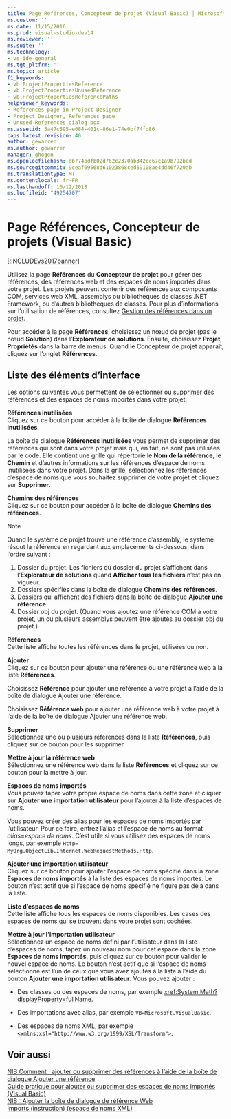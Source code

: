```yaml
---
title: Page Références, Concepteur de projet (Visual Basic) │ Microsoft Docs
ms.custom: ''
ms.date: 11/15/2016
ms.prod: visual-studio-dev14
ms.reviewer: ''
ms.suite: ''
ms.technology:
- vs-ide-general
ms.tgt_pltfrm: ''
ms.topic: article
f1_keywords:
- vb.ProjectPropertiesReference
- vb.ProjectPropertiesUnusedReference
- vb.ProjectPropertiesReferencePaths
helpviewer_keywords:
- References page in Project Designer
- Project Designer, References page
- Unused References dialog box
ms.assetid: 5a47c595-e084-401c-86e1-74e0bf74fd86
caps.latest.revision: 40
author: gewarren
ms.author: gewarren
manager: ghogen
ms.openlocfilehash: db774bdfb02d762c2370ab342cc67c1a9b792bed
ms.sourcegitcommit: 9ceaf69568d61023868ced59108ae4dd46f720ab
ms.translationtype: MT
ms.contentlocale: fr-FR
ms.lasthandoff: 10/12/2018
ms.locfileid: "49254707"
---
```

# <a name="references-page-project-designer-visual-basic"></a>Page Références, Concepteur de projets (Visual Basic)
[!INCLUDE[vs2017banner](../../includes/vs2017banner.md)]

  
Utilisez la page **Références** du **Concepteur de projet** pour gérer des références, des références web et des espaces de noms importés dans votre projet. Les projets peuvent contenir des références aux composants COM, services web XML, assemblys ou bibliothèques de classes .NET Framework, ou d’autres bibliothèques de classes. Pour plus d’informations sur l’utilisation de références, consultez [Gestion des références dans un projet](../../ide/managing-references-in-a-project.md).  
  
 Pour accéder à la page **Références**, choisissez un nœud de projet (pas le nœud **Solution**) dans l’**Explorateur de solutions**. Ensuite, choisissez **Projet**, **Propriétés** dans la barre de menus. Quand le Concepteur de projet apparaît, cliquez sur l’onglet **Références**.  
  
## <a name="uielement-list"></a>Liste des éléments d’interface  
 Les options suivantes vous permettent de sélectionner ou supprimer des références et des espaces de noms importés dans votre projet.  
  
 **Références inutilisées**  
 Cliquez sur ce bouton pour accéder à la boîte de dialogue **Références inutilisées**.  
  
 La boîte de dialogue **Références inutilisées** vous permet de supprimer des références qui sont dans votre projet mais qui, en fait, ne sont pas utilisées par le code. Elle contient une grille qui répertorie le **Nom de la référence**, le **Chemin** et d’autres informations sur les références d’espace de noms inutilisées dans votre projet. Dans la grille, sélectionnez les références d’espace de noms que vous souhaitez supprimer de votre projet et cliquez sur **Supprimer**.  
  
 **Chemins des références**  
 Cliquez sur ce bouton pour accéder à la boîte de dialogue **Chemins des références**.  
  
> [!NOTE]
>  Quand le système de projet trouve une référence d’assembly, le système résout la référence en regardant aux emplacements ci-dessous, dans l’ordre suivant :  
>   
>  1.  Dossier du projet. Les fichiers du dossier du projet s’affichent dans l’**Explorateur de solutions** quand **Afficher tous les fichiers** n’est pas en vigueur.  
> 2.  Dossiers spécifiés dans la boîte de dialogue **Chemins des références**.  
> 3.  Dossiers qui affichent des fichiers dans la boîte de dialogue **Ajouter une référence**.  
> 4.  Dossier obj du projet. (Quand vous ajoutez une référence COM à votre projet, un ou plusieurs assemblys peuvent être ajoutés au dossier obj du projet.)  
  
 **Références**  
 Cette liste affiche toutes les références dans le projet, utilisées ou non.  
  
 **Ajouter**  
 Cliquez sur ce bouton pour ajouter une référence ou une référence web à la liste **Références**.  
  
 Choisissez **Référence**  pour ajouter une référence à votre projet à l’aide de la boîte de dialogue Ajouter une référence.  
  
 Choisissez **Référence web** pour ajouter une référence web à votre projet à l’aide de la boîte de dialogue Ajouter une référence web.  
  
 **Supprimer**  
 Sélectionnez une ou plusieurs références dans la liste **Références**, puis cliquez sur ce bouton pour les supprimer.  
  
 **Mettre à jour la référence web**  
 Sélectionnez une référence web dans la liste **Références** et cliquez sur ce bouton pour la mettre à jour.  
  
 **Espaces de noms importés**  
 Vous pouvez taper votre propre espace de noms dans cette zone et cliquer sur **Ajouter une importation utilisateur** pour l’ajouter à la liste d’espaces de noms.  
  
 Vous pouvez créer des alias pour les espaces de noms importés par l’utilisateur. Pour ce faire, entrez l’alias et l’espace de noms au format *alias*=*espace de noms*. C’est utile si vous utilisez des espaces de noms longs, par exemple `Http= MyOrg.ObjectLib.Internet.WebRequestMethods.Http`.  
  
 **Ajouter une importation utilisateur**  
 Cliquez sur ce bouton pour ajouter l’espace de noms spécifié dans la zone **Espaces de noms importés** à la liste des espaces de noms importés. Le bouton n’est actif que si l’espace de noms spécifié ne figure pas déjà dans la liste.  
  
 **Liste d’espaces de noms**  
 Cette liste affiche tous les espaces de noms disponibles. Les cases des espaces de noms qui se trouvent dans votre projet sont cochées.  
  
 **Mettre à jour l’importation utilisateur**  
 Sélectionnez un espace de noms défini par l’utilisateur dans la liste d’espaces de noms, tapez un nouveau nom pour cet espace dans la zone **Espaces de noms importés**, puis cliquez sur ce bouton pour valider le nouvel espace de noms. Le bouton n’est actif que si l’espace de noms sélectionné est l’un de ceux que vous avez ajoutés à la liste à l’aide du bouton **Ajouter une importation utilisateur**. Vous pouvez ajouter :  
  
-   Des classes ou des espaces de noms, par exemple <xref:System.Math?displayProperty=fullName>.  
  
-   Des importations avec alias, par exemple `VB=Microsoft.VisualBasic`.  
  
-   Des espaces de noms XML, par exemple `<xmlns:xsl="http://www.w3.org/1999/XSL/Transform">`.  
  
## <a name="see-also"></a>Voir aussi  
 [NIB Comment : ajouter ou supprimer des références à l’aide de la boîte de dialogue Ajouter une référence](http://msdn.microsoft.com/en-us/3bd75d61-f00c-47c0-86a2-dd1f20e231c9)   
 [Guide pratique pour ajouter ou supprimer des espaces de noms importés (Visual Basic)](../../ide/how-to-add-or-remove-imported-namespaces-visual-basic.md)   
 [NIB : Ajouter la boîte de dialogue de référence Web](http://msdn.microsoft.com/en-us/bdf05776-c591-40af-bfd7-e1e2aa1e87b5)   
 [Imports (instruction) (espace de noms XML)](http://msdn.microsoft.com/library/1f4d50a6-08c7-4c2e-8206-ccae35fcd1b4)



